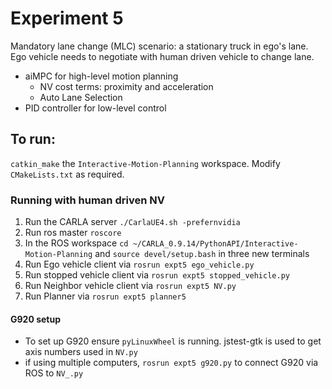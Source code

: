 # Experiment 5
Mandatory lane change (MLC) scenario: a stationary truck in ego's lane. Ego vehicle needs to negotiate with human driven vehicle to change lane.
- aiMPC for high-level motion planning
  - NV cost terms: proximity and acceleration
  - Auto Lane Selection
- PID controller for low-level control

## To run:
`catkin_make` the `Interactive-Motion-Planning` workspace. Modify `CMakeLists.txt` as required.

### Running with human driven NV
1. Run the CARLA server `./CarlaUE4.sh -prefernvidia`
2. Run ros master `roscore`
3. In the ROS workspace `cd ~/CARLA_0.9.14/PythonAPI/Interactive-Motion-Planning` and `source devel/setup.bash` in three new terminals
4. Run Ego vehicle client via `rosrun expt5 ego_vehicle.py`
5. Run stopped vehicle client via `rosrun expt5 stopped_vehicle.py`
6. Run Neighbor vehicle client via `rosrun expt5 NV.py`
7. Run Planner via `rosrun expt5 planner5`

#### G920 setup
- To set up G920 ensure `pyLinuxWheel` is running. jstest-gtk is used to get axis numbers used in `NV.py`
- if using multiple computers, `rosrun expt5 g920.py` to connect G920 via ROS to `NV_.py`

